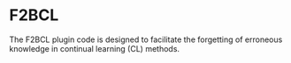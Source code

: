 # F2BCL
 The F2BCL plugin code is designed to facilitate the forgetting of erroneous knowledge in continual learning (CL) methods. 
